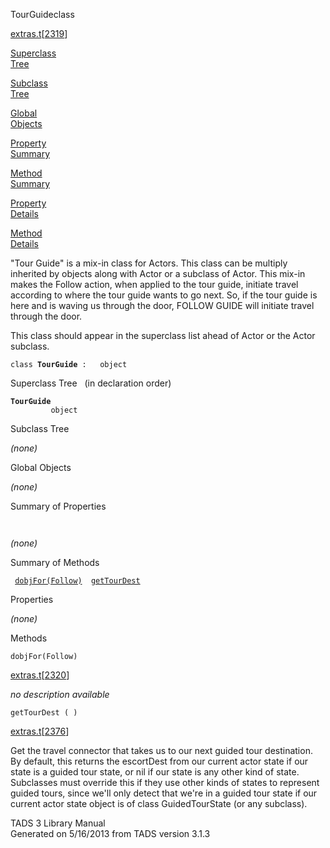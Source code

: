 <span class="title">TourGuide</span><span class="type">class</span>

[extras.t](../file/extras.t.html)\[[2319](../source/extras.t.html#2319)\]

[Superclass  
Tree](#_SuperClassTree_)

[Subclass  
Tree](#_SubClassTree_)

[Global  
Objects](#_ObjectSummary_)

[Property  
Summary](#_PropSummary_)

[Method  
Summary](#_MethodSummary_)

[Property  
Details](#_Properties_)

[Method  
Details](#_Methods_)

<div class="fdesc">

"Tour Guide" is a mix-in class for Actors. This class can be multiply
inherited by objects along with Actor or a subclass of Actor. This
mix-in makes the Follow action, when applied to the tour guide, initiate
travel according to where the tour guide wants to go next. So, if the
tour guide is here and is waving us through the door, FOLLOW GUIDE will
initiate travel through the door.

This class should appear in the superclass list ahead of Actor or the
Actor subclass.

`class `**`TourGuide`**` :   object`

</div>

<span id="_SuperClassTree_"></span>

<div class="mjhd">

<span class="hdln">Superclass Tree</span>   (in declaration order)

</div>

**`TourGuide`**  
`         object`  
<span id="_SubClassTree_"></span>

<div class="mjhd">

<span class="hdln">Subclass Tree</span>  

</div>

*(none)* <span id="_ObjectSummary_"></span>

<div class="mjhd">

<span class="hdln">Global Objects</span>  

</div>

*(none)* <span id="_PropSummary_"></span>

<div class="mjhd">

<span class="hdln">Summary of Properties</span>  

</div>

` `

*(none)* <span id="_MethodSummary_"></span>

<div class="mjhd">

<span class="hdln">Summary of Methods</span>  

</div>

` `[`dobjFor(Follow)`](#dobjFor(Follow))`  `[`getTourDest`](#getTourDest)`  `

<span id="_Properties_"></span>

<div class="mjhd">

<span class="hdln">Properties</span>  

</div>

*(none)* <span id="_Methods_"></span>

<div class="mjhd">

<span class="hdln">Methods</span>  

</div>

<span id="dobjFor(Follow)"></span>

`dobjFor(Follow)`

[extras.t](../file/extras.t.html)\[[2320](../source/extras.t.html#2320)\]

<div class="desc">

*no description available*

</div>

<span id="getTourDest"></span>

`getTourDest ( )`

[extras.t](../file/extras.t.html)\[[2376](../source/extras.t.html#2376)\]

<div class="desc">

Get the travel connector that takes us to our next guided tour
destination. By default, this returns the escortDest from our current
actor state if our state is a guided tour state, or nil if our state is
any other kind of state. Subclasses must override this if they use other
kinds of states to represent guided tours, since we'll only detect that
we're in a guided tour state if our current actor state object is of
class GuidedTourState (or any subclass).

</div>

<div class="ftr">

TADS 3 Library Manual  
Generated on 5/16/2013 from TADS version 3.1.3

</div>
